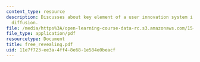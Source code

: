 ```yaml
---
content_type: resource
description: Discusses about key element of a user innovation system i.e. innovation
  diffusion.
file: /media/https%3A/open-learning-course-data-rc.s3.amazonaws.com/15-352-managing-innovation-emerging-trends-spring-2005/11e7f723ee3a4ff48e681e584e0beacf_free_revealing.pdf
file_type: application/pdf
resourcetype: Document
title: free_revealing.pdf
uid: 11e7f723-ee3a-4ff4-8e68-1e584e0beacf
---
```

